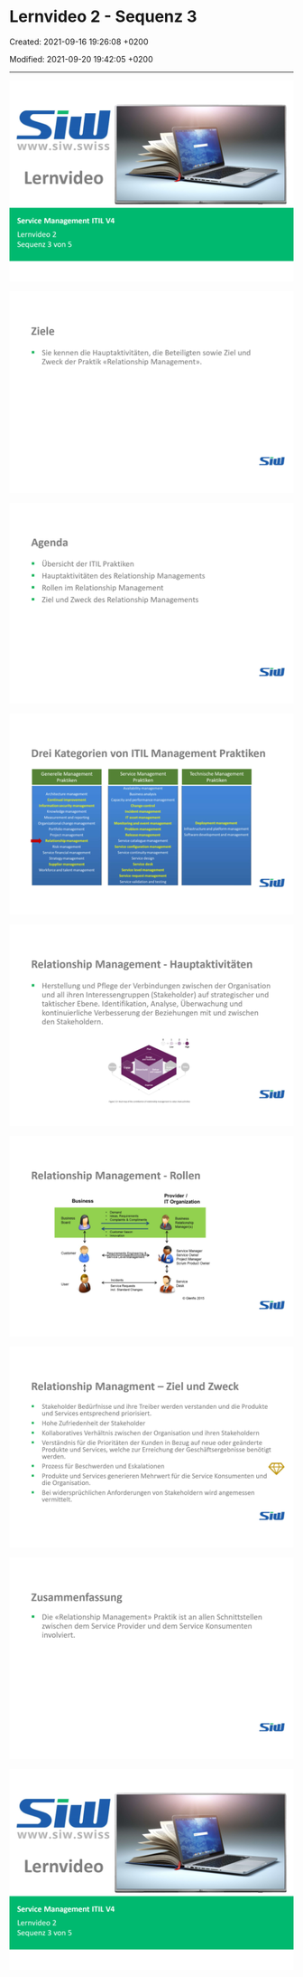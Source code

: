 # Lernvideo 2 - Sequenz 3

Created: 2021-09-16 19:26:08 +0200

Modified: 2021-09-20 19:42:05 +0200

---

![](../../../media/S1_03_ITIL_Service-Management-und-Case-Study-Lernvideo-2---Sequenz-3-image1.png)



![](../../../media/S1_03_ITIL_Service-Management-und-Case-Study-Lernvideo-2---Sequenz-3-image2.png)



![](../../../media/S1_03_ITIL_Service-Management-und-Case-Study-Lernvideo-2---Sequenz-3-image3.png)



![](../../../media/S1_03_ITIL_Service-Management-und-Case-Study-Lernvideo-2---Sequenz-3-image4.png)



![](../../../media/S1_03_ITIL_Service-Management-und-Case-Study-Lernvideo-2---Sequenz-3-image5.png)



![](../../../media/S1_03_ITIL_Service-Management-und-Case-Study-Lernvideo-2---Sequenz-3-image6.png)



![](../../../media/S1_03_ITIL_Service-Management-und-Case-Study-Lernvideo-2---Sequenz-3-image7.png)



![](../../../media/S1_03_ITIL_Service-Management-und-Case-Study-Lernvideo-2---Sequenz-3-image8.png)



![](../../../media/S1_03_ITIL_Service-Management-und-Case-Study-Lernvideo-2---Sequenz-3-image1.png)








